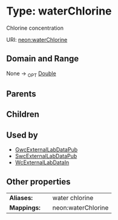 
# Type: waterChlorine


Chlorine concentration

URI: [neon:waterChlorine](https://data.neonscience.org/waterChlorine)


## Domain and Range

None ->  <sub>OPT</sub> [Double](types/Double.md)

## Parents


## Children


## Used by

 * [GwcExternalLabDataPub](GwcExternalLabDataPub.md)
 * [SwcExternalLabDataPub](SwcExternalLabDataPub.md)
 * [WcExternalLabDataIn](WcExternalLabDataIn.md)

## Other properties

|  |  |  |
| --- | --- | --- |
| **Aliases:** | | water chlorine |
| **Mappings:** | | neon:waterChlorine |

